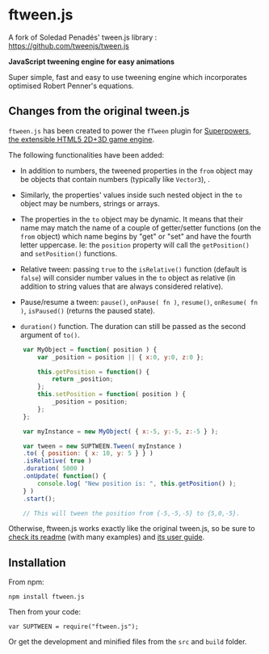 # ftween.js 

A fork of Soledad Penadés' tween.js library : https://github.com/tweenjs/tween.js
 
**JavaScript tweening engine for easy animations**  

Super simple, fast and easy to use tweening engine which incorporates optimised Robert Penner's equations.

## Changes from the original tween.js

`ftween.js` has been created to power the `fTween` plugin for [Superpowers, the extensible HTML5 2D+3D game engine](http://sparklinlabs.com).  

The following functionalities have been added:

- In addition to numbers, the tweened properties in the `from` object may be objects that contain numbers (typically like `Vector3`), .

- Similarly, the properties' values inside such nested object in the `to` object may be numbers, strings or arrays.

- The properties in the `to` object may be dynamic. It means that their name may match the name of a couple of getter/setter functions (on the `from` object) which name begins by "get" or "set" and have the fourth letter uppercase. Ie: the `position` property will call the `getPosition()` and `setPosition()` functions.

- Relative tween: passing `true` to the `isRelative()` function (default is `false`) will consider number values in the `to` object as relative (in addition to string values that are always considered relative).

- Pause/resume a tween: `pause()`, `onPause( fn )`, `resume()`, `onResume( fn )`, `isPaused()` (returns the paused state).

- `duration()` function. The duration can still be passed as the second argument of `to()`.

```javascript
	var MyObject = function( position ) {
		var _position = position || { x:0, y:0, z:0 };

		this.getPosition = function() {
			return _position;
		};
		this.setPosition = function( position ) {
			_position = position;
		};
	};

	var myInstance = new MyObject( { x:-5, y:-5, z:-5 } );

	var tween = new SUPTWEEN.Tween( myInstance )
	.to( { position: { x: 10, y: 5 } } )
	.isRelative( true )
	.duration( 5000 )
	.onUpdate( function() {
		console.log( "New position is: ", this.getPosition() );
	} )
	.start();

	// This will tween the position from {-5,-5,-5} to {5,0,-5}.
```

Otherwise, ftween.js works exactly like the original tween.js, so be sure to [check its readme](https://github.com/tweenjs/tween.js/blob/master/README.md) (with many examples) and [its user guide](https://github.com/tweenjs/tween.js/blob/master/docs/user_guide.md).

## Installation

From npm: 

	npm install ftween.js

Then from your code: 

	var SUPTWEEN = require("ftween.js");

Or get the development and minified files from the `src` and `build` folder.
